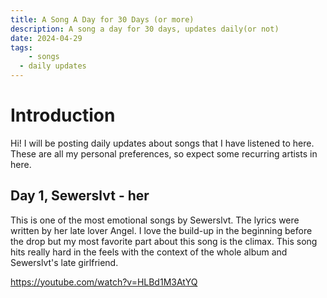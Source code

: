 ```yaml
---
title: A Song A Day for 30 Days (or more)
description: A song a day for 30 days, updates daily(or not)
date: 2024-04-29
tags:
	- songs
  - daily updates
---
```

# Introduction
Hi! I will be posting daily updates about songs that I have listened to here. These are all my personal preferences, so expect some recurring artists in here.
## Day 1, Sewerslvt - her
This is one of the most emotional songs by Sewerslvt. The lyrics were written by her late lover Angel. I love the build-up in the beginning before the drop but my most favorite part about this song is the climax. This song hits really hard in the feels with the context of the whole album and Sewerslvt's late girlfriend.

https://youtube.com/watch?v=HLBd1M3AtYQ